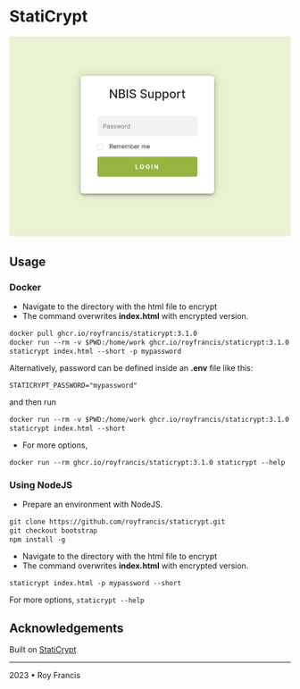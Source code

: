 # StatiCrypt

![preview](preview.png)

## Usage

### Docker

- Navigate to the directory with the html file to encrypt
- The command overwrites **index.html** with encrypted version.

```
docker pull ghcr.io/royfrancis/staticrypt:3.1.0
docker run --rm -v $PWD:/home/work ghcr.io/royfrancis/staticrypt:3.1.0 staticrypt index.html --short -p mypassword
```

Alternatively, password can be defined inside an **.env** file like this:

```
STATICRYPT_PASSWORD="mypassword"
```

and then run

```
docker run --rm -v $PWD:/home/work ghcr.io/royfrancis/staticrypt:3.1.0 staticrypt index.html --short
```

- For more options, 

```
docker run --rm ghcr.io/royfrancis/staticrypt:3.1.0 staticrypt --help
```

### Using NodeJS

- Prepare an environment with NodeJS.

```
git clone https://github.com/royfrancis/staticrypt.git
git checkout bootstrap
npm install -g
```

- Navigate to the directory with the html file to encrypt
- The command overwrites **index.html** with encrypted version.

```
staticrypt index.html -p mypassword --short
```

For more options, `staticrypt --help`

## Acknowledgements

Built on [StatiCrypt](https://github.com/robinmoisson/staticrypt/)

---

2023 • Roy Francis